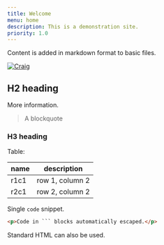 ```yaml
---
title: Welcome
menu: home
description: This is a demonstration site.
priority: 1.0
---
```


Content is added in markdown format to basic files.

[![Craig](/images/craig.jpg)](/contact/)

## H2 heading
More information.

> A blockquote

### H3 heading
Table:

| name | description |
|-|-|
| r1c1 | row 1, column 2 |
| r2c1 | row 2, column 2 |

Single `code` snippet.

```html
<p>Code in ``` blocks automatically escaped.</p>

```

<div id="realcode">
  <p>Standard HTML can also be used.</p>
</div>

